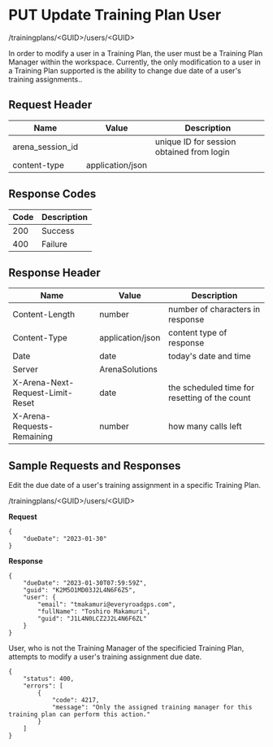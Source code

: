 # PUT Update Training Plan User
/trainingplans/&lt;GUID&gt;/users/&lt;GUID&gt;

In order to modify  a user in a Training Plan, the user must be a Training Plan Manager within the workspace. Currently, the only modification to a user in a Training Plan supported is the ability to change due date of  a user's training assignments..

## Request Header

| Name  | Value  | Description  |
|  --- |  --- |  --- | 
| arena_session_id  |   | unique ID for session obtained from login  |
| content-type  | application/json  |   |

## Response Codes

| Code  | Description  |
|  --- |  --- | 
| 200  | Success  |
| 400  | Failure  |

## Response Header

| Name  | Value  | Description  |
|  --- |  --- |  --- | 
| Content-Length  | number  | number of characters in response  |
| Content-Type  | application/json  | content type of response  |
| Date  | date  | today's date and time  |
| Server  | ArenaSolutions  |   |
| X-Arena-Next-Request-Limit-Reset   | date  | the scheduled time for resetting of the count  |
| X-Arena-Requests-Remaining   | number  | how many calls left  |

## Sample Requests and Responses
Edit the due date of a user's training assignment in a specific Training Plan.

/trainingplans/&lt;GUID&gt;/users/&lt;GUID&gt;

**Request** 

```
{
    "dueDate": "2023-01-30"
}

```
**Response** 

```
{
    "dueDate": "2023-01-30T07:59:59Z",
    "guid": "K2M5O1MD03J2L4N6F6Z5",
    "user": {
        "email": "tmakamuri@everyroadgps.com",
        "fullName": "Toshiro Makamuri",
        "guid": "J1L4N0LCZ2J2L4N6F6ZL"
    }
}
```
User, who is not the Training Manager of the specificied Training Plan, attempts to modify a user's training assignment due date.

```
{
    "status": 400,
    "errors": [
        {
            "code": 4217,
            "message": "Only the assigned training manager for this training plan can perform this action."
        }
    ]
}
```
